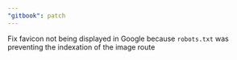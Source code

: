 ```yaml
---
"gitbook": patch
---
```


Fix favicon not being displayed in Google because `robots.txt` was preventing the indexation of the image route
